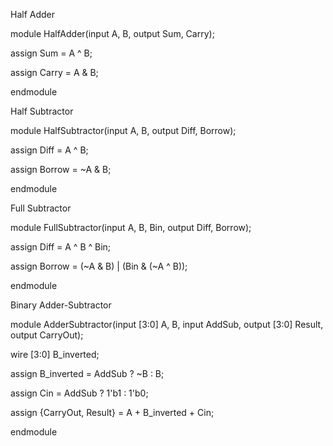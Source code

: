 Half Adder

module HalfAdder(input A, B, output Sum, Carry);

  assign Sum = A ^ B;

  assign Carry = A & B;

endmodule





Half Subtractor

module HalfSubtractor(input A, B, output Diff, Borrow);

  assign Diff = A ^ B;

  assign Borrow = ~A & B;

endmodule



Full Subtractor

module FullSubtractor(input A, B, Bin, output Diff, Borrow);

  assign Diff = A ^ B ^ Bin;

  assign Borrow = (~A & B) | (Bin & (~A ^ B));

endmodule



Binary Adder-Subtractor

module AdderSubtractor(input [3:0] A, B, input AddSub, output [3:0] Result, output CarryOut);

  wire [3:0] B_inverted;

  assign B_inverted = AddSub ? ~B : B;

  assign Cin = AddSub ? 1'b1 : 1'b0;

  assign {CarryOut, Result} = A + B_inverted + Cin;

endmodule

